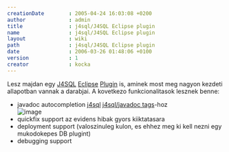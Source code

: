 ```yaml
---
creationDate        : 2005-04-24 16:03:08 +0200 
author              : admin 
title               : j4sql/J4SQL Eclipse plugin 
name                : j4sql/J4SQL Eclipse plugin 
layout              : wiki 
path                : j4sql/J4SQL Eclipse plugin 
date                : 2006-03-26 01:48:06 +0100 
version             : 1 
creator             : kocka 
---
```

Lesz majdan egy [J4SQL](../j4sql.html) [Eclipse](../Eclipse.html) [Plugin](../plugin.html) is, aminek most meg nagyon kezdeti allapotban vannak a darabjai. A kovetkezo funkcionalitasok lesznek benne:

*   javadoc autocompletion [j4sql](../j4sql.html) [j4sql/javadoc tags](../j4sql/javadoc%20tags.html)-hoz<br/>![image](http://hackers.forgeahead.hu/space/j4sql/J4SQL+Eclipse+plugin/j4sql-eclipse-compl1.png)
*   quickfix support az evidens hibak gyors kiiktatasara
*   deployment support (valoszinuleg kulon, es ehhez meg ki kell nezni egy mukodokepes DB plugint)
*   debugging support
